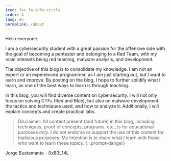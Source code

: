 ```yaml
---
icon: fas fa-info-circle
order: 4
lang: en
permalink: /about
---
```


Hello everyone.

I am a cybersecurity student with a great passion for the offensive side with the goal of becoming a pentester and belonging to a Red Team, with my main interests being red teaming, malware analysis, and development.

The objective of this blog is to consolidate my knowledge. I am not an expert or an experienced programmer, as I am just starting out, but I want to learn and improve. By posting on the blog, I hope to further solidify what I learn, as one of the best ways to learn is through teaching.

In this blog, you will find diverse content on cybersecurity. I will not only focus on solving CTFs (Red and Blue), but also on malware development, the tactics and techniques used, and how to analyze it. Additionally, I will explain concepts and create practical labs.

>Disclaimer:
All content present (and future) in this blog, including techniques, proof of concepts, programs, etc., is for educational purposes only. I do not endorse or support the use of this content for malicious purposes. My intention is to share what I learn with those who want to learn these topics.
{: .prompt-danger}

Jorge Bustamante - 0xB3L14L